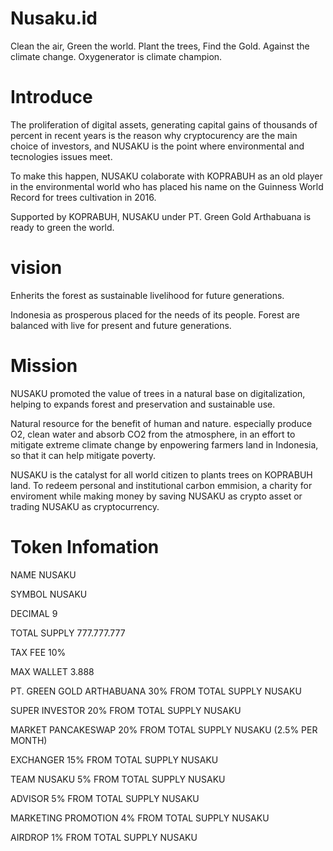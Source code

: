# Nusaku.id

Clean the air, Green the world.
Plant the trees, Find the Gold.
Against the climate change.
Oxygenerator is climate champion.


# Introduce

The proliferation of digital assets, generating capital gains of thousands of percent in recent years is the reason why cryptocurency are the main choice of investors, and NUSAKU is the point where environmental and tecnologies issues meet.

To make this happen, NUSAKU colaborate with KOPRABUH as an old player in the environmental world who has placed his name on the Guinness World Record for trees cultivation in 2016.

Supported by KOPRABUH, NUSAKU under PT. Green Gold Arthabuana is ready to green the world.


# vision

Enherits the forest as sustainable livelihood for future generations.

Indonesia as prosperous placed for the needs of its people. Forest are balanced with live for present and future generations.


# Mission

NUSAKU promoted the value of trees in a natural base on digitalization, helping to expands forest and preservation and sustainable use.

Natural resource for the benefit of human and nature. especially produce O2, clean water and absorb CO2 from the atmosphere, in an effort to mitigate extreme climate change by enpowering farmers land in Indonesia, so that it can help mitigate poverty.


NUSAKU is the catalyst for all world citizen to plants trees on KOPRABUH land. To redeem personal and institutional carbon emmision, a charity for enviroment while making money by saving NUSAKU as crypto asset or trading NUSAKU as cryptocurrency.

# Token Infomation

NAME	NUSAKU

SYMBOL	NUSAKU

DECIMAL	9

TOTAL SUPPLY 777.777.777

TAX FEE	10%

MAX WALLET	3.888

PT. GREEN GOLD ARTHABUANA	30% FROM TOTAL SUPPLY NUSAKU 

SUPER INVESTOR	20% FROM TOTAL SUPPLY NUSAKU

MARKET PANCAKESWAP	20% FROM TOTAL SUPPLY NUSAKU (2.5% PER MONTH)

EXCHANGER	15% FROM TOTAL SUPPLY NUSAKU

TEAM NUSAKU	5% FROM TOTAL SUPPLY NUSAKU

ADVISOR	5% FROM TOTAL SUPPLY NUSAKU

MARKETING PROMOTION	4% FROM TOTAL SUPPLY NUSAKU

AIRDROP	1% FROM TOTAL SUPPLY NUSAKU
